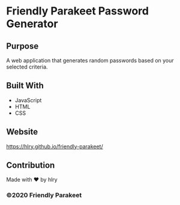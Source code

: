 # Friendly Parakeet Password Generator

## Purpose
A web application that generates random passwords based on your selected criteria. 

## Built With
* JavaScript
* HTML
* CSS

## Website
https://hlry.github.io/friendly-parakeet/

## Contribution
Made with ❤️ by hlry

### ©️2020 Friendly Parakeet